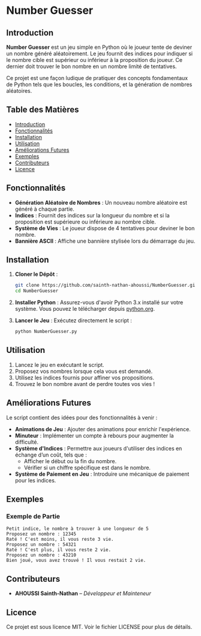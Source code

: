 # Number Guesser

## Introduction

**Number Guesser** est un jeu simple en Python où le joueur tente de deviner un nombre généré aléatoirement. Le jeu fournit des indices pour indiquer si le nombre cible est supérieur ou inférieur à la proposition du joueur. Ce dernier doit trouver le bon nombre en un nombre limité de tentatives.

Ce projet est une façon ludique de pratiquer des concepts fondamentaux de Python tels que les boucles, les conditions, et la génération de nombres aléatoires.

## Table des Matières

- [Introduction](#introduction)
- [Fonctionnalités](#fonctionnalités)
- [Installation](#installation)
- [Utilisation](#utilisation)
- [Améliorations Futures](#améliorations-futures)
- [Exemples](#exemples)
- [Contributeurs](#contributeurs)
- [Licence](#licence)

## Fonctionnalités

- **Génération Aléatoire de Nombres** : Un nouveau nombre aléatoire est généré à chaque partie.
- **Indices** : Fournit des indices sur la longueur du nombre et si la proposition est supérieure ou inférieure au nombre cible.
- **Système de Vies** : Le joueur dispose de 4 tentatives pour deviner le bon nombre.
- **Bannière ASCII** : Affiche une bannière stylisée lors du démarrage du jeu.

## Installation

1. **Cloner le Dépôt** :
   ```bash
   git clone https://github.com/sainth-nathan-ahoussi/NumberGuesser.git
   cd NumberGuesser
   ```
2. **Installer Python** :
   Assurez-vous d'avoir Python 3.x installé sur votre système. Vous pouvez le télécharger depuis [python.org](https://www.python.org).

3. **Lancer le Jeu** :
   Exécutez directement le script :
   ```bash
   python NumberGuesser.py
   ```

## Utilisation

1. Lancez le jeu en exécutant le script.
2. Proposez vos nombres lorsque cela vous est demandé.
3. Utilisez les indices fournis pour affiner vos propositions.
4. Trouvez le bon nombre avant de perdre toutes vos vies !

## Améliorations Futures

Le script contient des idées pour des fonctionnalités à venir :
- **Animations de Jeu** : Ajouter des animations pour enrichir l'expérience.
- **Minuteur** : Implémenter un compte à rebours pour augmenter la difficulté.
- **Système d'Indices** : Permettre aux joueurs d'utiliser des indices en échange d’un coût, tels que :
  - Afficher le début ou la fin du nombre.
  - Vérifier si un chiffre spécifique est dans le nombre.
- **Système de Paiement en Jeu** : Introduire une mécanique de paiement pour les indices.

## Exemples

### Exemple de Partie
```plaintext
Petit indice, le nombre à trouver à une longueur de 5
Proposez un nombre : 12345
Raté ! C'est moins, il vous reste 3 vie.
Proposez un nombre : 54321
Raté ! C'est plus, il vous reste 2 vie.
Proposez un nombre : 43210
Bien joué, vous avez trouvé ! Il vous restait 2 vie.
```

## Contributeurs

- **AHOUSSI Sainth-Nathan** – *Développeur et Mainteneur*

## Licence

Ce projet est sous licence MIT. Voir le fichier LICENSE pour plus de détails.
